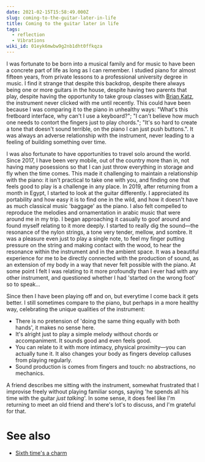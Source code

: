 ```yaml
---
date: 2021-02-15T15:58:49.000Z
slug: coming-to-the-guitar-later-in-life
title: Coming to the guitar later in life
tags:
  - reflection
  - Vibrations
wiki_id: 01eyk6mwbw9g2nb1dht0ffkqza
---
```

I was fortunate to be born into a musical family and for music to have been a concrete part of life as long as I can remember. I studied piano for almost fifteen years, from private lessons to a professional university degree in music. I find it strange that despite this backdrop, despite there always being one or more guitars in the house, despite having two parents that play, despite having the opportunity to take group classes with [Brian Katz](https://briankatz.com/videos/), the instrument never clicked with me until recently. This could have been because I was comparing it to the piano in unhealthy ways: "What's this fretboard interface, why can't I use a keyboard?"; "I can't believe how much one needs to contort the fingers just to play chords."; "It's so hard to create a tone that doesn't sound terrible, on the piano I can just push buttons.". It was always an adverse relationship with the instrument, never leading to a feeling of building something over time.

I was also fortunate to have opportunities to travel solo around the world. Since 2017, I have been very mobile, out of the country more than in, not having many posessions so that I can just throw everything in storage and fly when the time comes. This made it challenging to maintain a relationship with the piano: it isn't practical to take one with you, and finding one that feels good to play is a challenge in any place. In 2019, after returning from a month in Egypt, I started to look at the guitar differently. I appreciated its portability and how easy it is to find one in the wild, and how it doesn't have as much classical music 'baggage' as the piano. I also felt compelled to reproduce the melodies and ornamentation in arabic music that were around me in my trip. I began approaching it casually to goof around and found myself relating to it more deeply. I started to really dig the sound—the resonance of the nylon strings, a tone very tender, mellow, and sombre. It was a pleasure even just to play a single note, to feel my finger putting pressure on the string and making contact with the wood, to hear the resonance within the instrument and in the ambient space. It was a beautiful experience for me to be directly connected with the production of sound, as an extension of my body in a way that never felt possible with the piano. At some point I felt I was relating to it more profoundly than I ever had with any other instrument, and questioned whether I had 'started on the wrong foot' so to speak…

Since then I have been playing off and on, but everytime I come back it gets better. I still sometimes compare to the piano, but perhaps in a more healthy way, celebrating the unique qualities of the instrument:

* There is no pretension of 'doing the same thing equally with both hands', it makes no sense here.
* It's alright just to play a simple melody without chords or accompaniment. It sounds good and even feels good.
* You can relate to it with more intimacy, physical proximity—you can actually tune it. It also changes your body as fingers develop calluses from playing regularly.
* Sound production is comes from fingers and touch: no abstractions, no mechanics.

A friend describes me sitting with the instrument, somewhat frustrated that I improvise freely without playing familiar songs, saying 'he spends all his time with the guitar _just talking_'. In some sense, it does feel like I'm returning to meet an old friend and there's lot's to discuss, and I'm grateful for that.

# See also

* [Sixth time's a charm](https://utopia.rosano.ca/sixth-times-a-charm)
